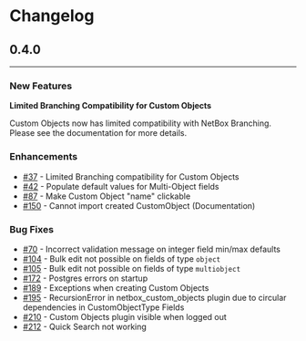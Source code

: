 # Changelog

## 0.4.0
---

### New Features

**Limited Branching Compatibility for Custom Objects**

Custom Objects now has limited compatibility with NetBox Branching. Please see the documentation for more details.

### Enhancements

- [#37](https://github.com/netboxlabs/netbox-custom-objects/issues/37) - Limited Branching compatibility for Custom Objects
- [#42](https://github.com/netboxlabs/netbox-custom-objects/issues/42) - Populate default values for Multi-Object fields
- [#87](https://github.com/netboxlabs/netbox-custom-objects/issues/87) - Make Custom Object "name" clickable
- [#150](https://github.com/netboxlabs/netbox-custom-objects/issues/150) - Cannot import created CustomObject (Documentation)

### Bug Fixes

- [#70](https://github.com/netboxlabs/netbox-custom-objects/issues/70) - Incorrect validation message on integer field min/max defaults
- [#104](https://github.com/netboxlabs/netbox-custom-objects/issues/104) - Bulk edit not possible on fields of type `object`
- [#105](https://github.com/netboxlabs/netbox-custom-objects/issues/105) - Bulk edit not possible on fields of type `multiobject`
- [#172](https://github.com/netboxlabs/netbox-custom-objects/issues/172) - Postgres errors on startup
- [#189](https://github.com/netboxlabs/netbox-custom-objects/issues/189) - Exceptions when creating Custom Objects
- [#195](https://github.com/netboxlabs/netbox-custom-objects/issues/195) - RecursionError in netbox_custom_objects plugin due to circular dependencies in CustomObjectType Fields
- [#210](https://github.com/netboxlabs/netbox-custom-objects/issues/210) - Custom Objects plugin visible when logged out
- [#212](https://github.com/netboxlabs/netbox-custom-objects/issues/212) - Quick Search not working